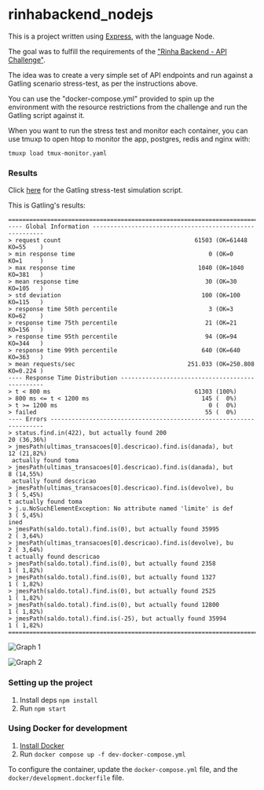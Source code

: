 # rinhabackend_nodejs

This is a project written using [Express](https://expressjs.com/pt-br/), with the language Node.

The goal was to fulfill the requirements of the ["Rinha Backend - API Challenge"](https://github.com/zanfranceschi/rinha-de-backend-2024-q1).

The idea was to create a very simple set of API endpoints and run against a Gatling scenario stress-test, as per the instructions above.

You can use the "docker-compose.yml" provided to spin up the environment with the resource restrictions from the challenge and run the Gatling script against it.

When you want to run the stress test and monitor each container, you can use tmuxp to open htop to monitor the app, postgres, redis and nginx with:

    tmuxp load tmux-monitor.yaml

### Results

Click [here](https://github.com/zanfranceschi/rinha-de-backend-2024-q1) for the Gatling stress-test simulation script.

This is Gatling's results:

```
================================================================================
---- Global Information --------------------------------------------------------
> request count                                      61503 (OK=61448  KO=55    )
> min response time                                      0 (OK=0      KO=1     )
> max response time                                   1040 (OK=1040   KO=381   )
> mean response time                                    30 (OK=30     KO=105   )
> std deviation                                        100 (OK=100    KO=115   )
> response time 50th percentile                          3 (OK=3      KO=62    )
> response time 75th percentile                         21 (OK=21     KO=156   )
> response time 95th percentile                         94 (OK=94     KO=344   )
> response time 99th percentile                        640 (OK=640    KO=363   )
> mean requests/sec                                251.033 (OK=250.808 KO=0.224 )
---- Response Time Distribution ------------------------------------------------
> t < 800 ms                                         61303 (100%)
> 800 ms <= t < 1200 ms                                145 (  0%)
> t >= 1200 ms                                           0 (  0%)
> failed                                                55 (  0%)
---- Errors --------------------------------------------------------------------
> status.find.in(422), but actually found 200                        20 (36,36%)
> jmesPath(ultimas_transacoes[0].descricao).find.is(danada), but     12 (21,82%)
 actually found toma
> jmesPath(ultimas_transacoes[0].descricao).find.is(danada), but      8 (14,55%)
 actually found descricao
> jmesPath(ultimas_transacoes[0].descricao).find.is(devolve), bu      3 ( 5,45%)
t actually found toma
> j.u.NoSuchElementException: No attribute named 'limite' is def      3 ( 5,45%)
ined
> jmesPath(saldo.total).find.is(0), but actually found 35995          2 ( 3,64%)
> jmesPath(ultimas_transacoes[0].descricao).find.is(devolve), bu      2 ( 3,64%)
t actually found descricao
> jmesPath(saldo.total).find.is(0), but actually found 2358           1 ( 1,82%)
> jmesPath(saldo.total).find.is(0), but actually found 1327           1 ( 1,82%)
> jmesPath(saldo.total).find.is(0), but actually found 2525           1 ( 1,82%)
> jmesPath(saldo.total).find.is(0), but actually found 12800          1 ( 1,82%)
> jmesPath(saldo.total).find.is(-25), but actually found 35994        1 ( 1,82%)
================================================================================
```

![Graph 1](https://prnt.sc/K06D-d-PxMvY)

![Graph 2](https://prnt.sc/_c0saUzfFfD9)

### Setting up the project

1. Install deps `npm install`
2. Run `npm start`

### Using Docker for development

1. [Install Docker](https://docs.docker.com/engine/install/)
1. Run `docker compose up -f dev-docker-compose.yml`

To configure the container, update the `docker-compose.yml` file, and the `docker/development.dockerfile` file.